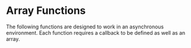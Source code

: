 # Array Functions

The following functions are designed to work in an asynchronous environment.
Each function requires a callback to be defined as well as an array.